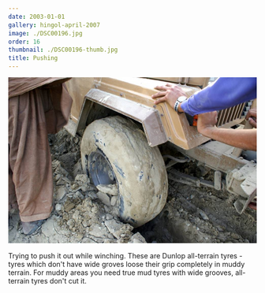 ```yaml
---
date: 2003-01-01
gallery: hingol-april-2007
image: ./DSC00196.jpg
order: 16
thumbnail: ./DSC00196-thumb.jpg
title: Pushing
---
```


![Pushing](./DSC00196.jpg)

Trying to push it out while winching. These are Dunlop all-terrain tyres - tyres which don't have wide groves loose their grip completely in muddy terrain. For muddy areas you need true mud tyres with wide grooves, all-terrain tyres don't cut it.